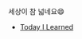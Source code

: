 세상이 참 넓네요😄

- [Today I Learned](https://sponge-pigment-675.notion.site/TIL-d4b9d1b84d7c4d78bcc3bf6907dddd61)

<!--
**zeallat/zeallat** is a ✨ _special_ ✨ repository because its `README.md` (this file) appears on your GitHub profile.

Here are some ideas to get you started:

- 🔭 I’m currently working on ...
- 🌱 I’m currently learning ...
- 👯 I’m looking to collaborate on ...
- 🤔 I’m looking for help with ...
- 💬 Ask me about ...
- 📫 How to reach me: ...
- 😄 Pronouns: ...
- ⚡ Fun fact: ...
-->
